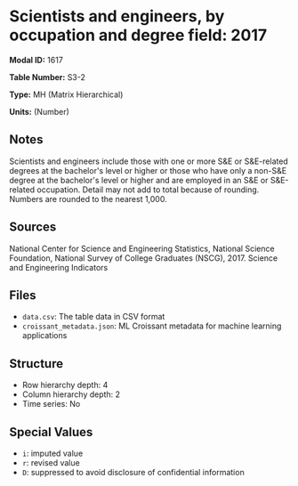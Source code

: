 # Scientists and engineers, by occupation and degree field: 2017

**Modal ID:** 1617

**Table Number:** S3-2

**Type:** MH (Matrix Hierarchical)

**Units:** (Number)

## Notes

Scientists and engineers include those with one or more S&E or S&E-related degrees at the bachelor's level or higher or those who have only a non-S&E degree at the bachelor's level or higher and are employed in an S&E or S&E-related occupation. Detail may not add to total because of rounding. Numbers are rounded to the nearest 1,000.

## Sources

National Center for Science and Engineering Statistics, National Science Foundation, National Survey of College Graduates (NSCG), 2017. Science and Engineering Indicators

## Files

- `data.csv`: The table data in CSV format
- `croissant_metadata.json`: ML Croissant metadata for machine learning applications

## Structure

- Row hierarchy depth: 4
- Column hierarchy depth: 2
- Time series: No

## Special Values

- `i`: imputed value
- `r`: revised value
- `D`: suppressed to avoid disclosure of confidential information
